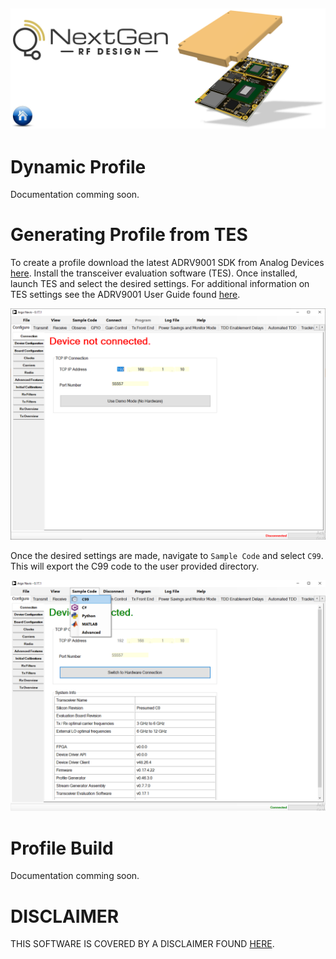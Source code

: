 [![logo](../../docs/BytePipe_Logo.png)](../../README.md)
---

# Dynamic Profile

Documentation comming soon.

# Generating Profile from TES

To create a profile download the latest ADRV9001 SDK from Analog Devices [here](https://www.analog.com/en/design-center/landing-pages/001/transceiver-evaluation-software.html).  Install the transceiver evaluation software (TES).  Once installed, launch TES and select the desired settings.  For additional information on TES settings see the ADRV9001 User Guide found [here](https://www.analog.com/en/products/adrv9002.html).

![tes_01](tes_01.png)

Once the desired settings are made, navigate to `Sample Code` and select `C99`.  This will export the C99 code to the user provided directory.

![tes_02](tes_02.png)


# Profile Build

Documentation comming soon.

# DISCLAIMER

THIS SOFTWARE IS COVERED BY A DISCLAIMER FOUND [HERE](../../DISCLAIMER.md).
